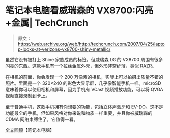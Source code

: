# 笔记本电脑看威瑞森的 VX8700:闪亮+金属| TechCrunch

> 原文：<https://web.archive.org/web/http://techcrunch.com/2007/04/25/laptop-looks-at-verizons-vx8700-shiny-metallic/>

虽然它没有被打上 Shine 家族成员的标签，但威瑞森 LG 的 VX8700 周围有很多闪亮的东西。这款手机有一个拉丝金属外壳，但外形非常纤薄，类似 RAZR。

在相机的前面，你会发现一个 200 万像素的相机，实际上可以拍摄出质量不错的照片。里面是一个 320×240 的彩色大显示屏，几乎像智能手机一样。microSD 意味着你可以使用相机和屏幕，因为手机有 VCast 视频播放功能，可以将 QVGA 视频直接录制到卡上。

至于普通手机，这款手机拥有你想要的功能，包括立体声蓝牙和 EV-DO。这不是功能最全的手机，但如果风格对你来说和物质一样重要，并且你被威瑞森的 CDMA 网络束缚住了，它值得一看。

[全文回顾](https://web.archive.org/web/20150413082609/http://www.laptopmag.com/Review/LG-VX8700.htm)【笔记本电脑】